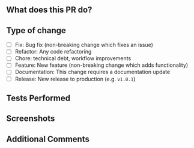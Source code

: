 ## What does this PR do?

<!-- Please include a summary of the change and which issue is fixed. Please also include relevant motivation and context. List any dependencies that are required for this change. -->


## Type of change

- [ ] Fix: Bug fix (non-breaking change which fixes an issue)
- [ ] Refactor: Any code refactoring
- [ ] Chore: technical debt, workflow improvements
- [ ] Feature: New feature (non-breaking change which adds functionality)
- [ ] Documentation: This change requires a documentation update
- [ ] Release: New release to production (e.g. `v1.0.1`)

## Tests Performed

<!-- Please describe the tests that you ran to verify your changes. Provide instructions so we can reproduce. Please also list any relevant details for your test configuration. Write details that help to start the tests -->


## Screenshots

<!-- Please attach relevant screenshots regarding the PR -->

## Additional Comments
